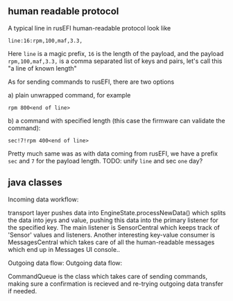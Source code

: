 ## human readable protocol

A typical line in rusEFI human-readable protocol look like

`line:16:rpm,100,maf,3.3,`

Here `line` is a magic prefix, `16` is the length of the payload, and the payload `rpm,100,maf,3.3,` is a comma separated list of keys and pairs, let's call this "a line of known length"

As for sending commands to rusEFI, there are two options

a) plain unwrapped command, for example

`rpm 800<end of line>`

b) a command with specified length (this case the firmware can validate the command):

`sec!7!rpm 400<end of line>`

Pretty much same was as with data coming from rusEFI, we have a prefix `sec` and `7` for the payload length.
TODO: unify `line` and sec `one` day?

## java classes

Incoming data workflow:

transport layer pushes data into EngineState.processNewData() which splits the data into jeys and value, pushing this data into the primary listener for
the specified key. The main listener is SensorCentral which keeps track of 'Sensor' values and listeners. Another interesting key-value consumer is MessagesCentral which takes care of all the human-readable messages which end up in Messages UI console..

Outgoing data flow:
Outgoing data flow:

CommandQueue is the class which takes care of sending commands, making sure a confirmation is recieved and re-trying outgoing data transfer if needed.
